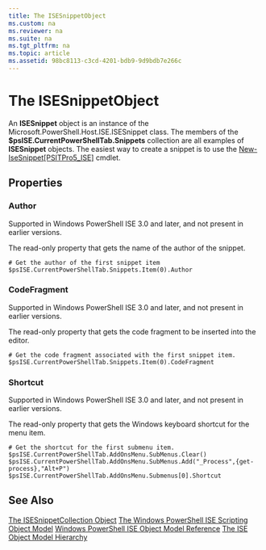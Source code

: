 ```yaml
---
title: The ISESnippetObject
ms.custom: na
ms.reviewer: na
ms.suite: na
ms.tgt_pltfrm: na
ms.topic: article
ms.assetid: 98bc8113-c3cd-4201-bdb9-9d9bdb7e266c
---
```

# The ISESnippetObject
  An **ISESnippet** object is an instance of the Microsoft.PowerShell.Host.ISE.ISESnippet class. The members of the **$psISE.CurrentPowerShellTab.Snippets** collection are all examples of **ISESnippet** objects. The easiest way to create a snippet is to use the [New\-IseSnippet&#91;PSITPro5\_ISE&#93;](https://technet.microsoft.com/en-us/library/0a6339a3-2683-4a8e-8929-90ad9a95c3e0) cmdlet.

## Properties

###  <a name="DisplayName"></a> Author
  Supported in Windows PowerShell ISE 3.0 and later, and not present in earlier versions. 

 The read\-only property that gets the name of the author of the snippet.

```
# Get the author of the first snippet item
$psISE.CurrentPowerShellTab.Snippets.Item(0).Author

```

###  <a name="Action"></a> CodeFragment
  Supported in Windows PowerShell ISE 3.0 and later, and not present in earlier versions. 

 The read\-only property that gets the code fragment to be inserted into the editor.

```
# Get the code fragment associated with the first snippet item.
$psISE.CurrentPowerShellTab.Snippets.Item(0).CodeFragment

```

###  <a name="Shortcut"></a> Shortcut
  Supported in Windows PowerShell ISE 3.0 and later, and not present in earlier versions. 

 The read\-only property that gets the Windows keyboard shortcut for the menu item.

```
# Get the shortcut for the first submenu item.
$psISE.CurrentPowerShellTab.AddOnsMenu.SubMenus.Clear()
$psISE.CurrentPowerShellTab.AddOnsMenu.SubMenus.Add("_Process",{get-process},"Alt+P")
$psISE.CurrentPowerShellTab.AddOnsMenu.Submenus[0].Shortcut
```

## See Also
 [The ISESnippetCollection Object](The-ISESnippetCollection-Object.md) 
 [The Windows PowerShell ISE Scripting Object Model](The-Windows-PowerShell-ISE-Scripting-Object-Model.md) 
 [Windows PowerShell ISE Object Model Reference](Windows-PowerShell-ISE-Object-Model-Reference.md) 
 [The ISE Object Model Hierarchy](The-ISE-Object-Model-Hierarchy.md)

  
